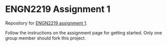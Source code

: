 # ENGN2219 Assignment 1

Repository for [ENGN2219 assignment 1](https://comp.anu.edu.au/courses/engn2219/deliverables/01-cpu).

Follow the instructions on the assignment page for getting started. Only one group member should fork this project.

